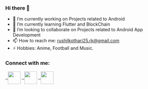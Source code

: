 
### Hi there 👋

- 🔭 I’m currently working on Projects related to Android
- 🌱 I’m currently learning Flutter and BlockChain
- 👯 I’m looking to collaborate on Projects related to Android App Development
- 📫 How to reach me: rushilkothari25.rk@gmail.com
- ⚡ Hobbies: Anime, Football and Music.

### Connect with me:

<p  align="left">

<a  href="https://linkedin.com/in/rushil-kothari-719010194/"  target="_blank">
 &nbsp;
<img  align="center"  src="https://cdn.jsdelivr.net/npm/simple-icons@v3/icons/linkedin.svg"  height="40"  width="40"  /></a>
<a  href="https://www.instagram.com/rushil_kothari"  target="_blank">
 &nbsp;
<img  align="center"  src="https://cdn.jsdelivr.net/npm/simple-icons@v3/icons/instagram.svg"   height="40"  width="40"  /></a>
<a href="mailto:rushilkothari25.rk@gmail.com" target="_blank">
 &nbsp;
<img  align="center"  src="https://cdn.jsdelivr.net/npm/simple-icons@v3/icons/gmail.svg"  height="40"  width="40"  /></a>

</p>

